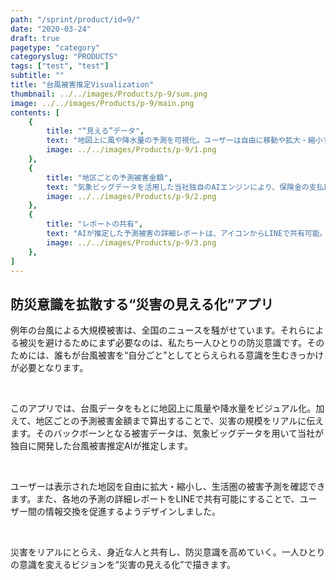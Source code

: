 ```yaml
---
path: "/sprint/product/id=9/"
date: "2020-03-24"
draft: true
pagetype: "category"
categoryslug: "PRODUCTS"
tags: ["test", "test"]
subtitle: ""
title: "台風被害推定Visualization"
thumbnail: ../../images/Products/p-9/sum.png
image: ../../images/Products/p-9/main.png
contents: [
    {
        title: "“見える”データ",
        text: "地図上に風や降水量の予測を可視化。ユーザーは自由に移動や拡大・縮小することで、身近な地域の予測状況をリアルに確認することができます。", 
        image: ../../images/Products/p-9/1.png
    },
    {
        title: "地区ごとの予測被害金額",
        text: "気象ビッグデータを活用した当社独自のAIエンジンにより、保険金の支払額を予測。その精度は、全国規模予測で実被害との誤差3.4%以下という水準を達成しました。※上陸3日前時点の気象情報をもとに推定",
        image: ../../images/Products/p-9/2.png
    },
    {
        title: "レポートの共有",
        text: "AIが推定した予測被害の詳細レポートは、アイコンからLINEで共有可能。手軽に危機感を共有し、防災意識を高め合うことができます。", 
        image: ../../images/Products/p-9/3.png
    },
]
---
```


## 防災意識を拡散する“災害の見える化”アプリ

例年の台風による大規模被害は、全国のニュースを騒がせています。それらによる被災を避けるためにまず必要なのは、私たち一人ひとりの防災意識です。そのためには、誰もが台風被害を“自分ごと”としてとらえられる意識を生むきっかけが必要となります。

<br />

このアプリでは、台風データをもとに地図上に風量や降水量をビジュアル化。加えて、地区ごとの予測被害金額まで算出することで、災害の規模をリアルに伝えます。そのバックボーンとなる被害データは、気象ビッグデータを用いて当社が独自に開発した台風被害推定AIが推定します。

<br />

ユーザーは表示された地図を自由に拡大・縮小し、生活圏の被害予測を確認できます。また、各地の予測の詳細レポートをLINEで共有可能にすることで、ユーザー間の情報交換を促進するようデザインしました。

<br />

災害をリアルにとらえ、身近な人と共有し、防災意識を高めていく。一人ひとりの意識を変えるビジョンを“災害の見える化”で描きます。
